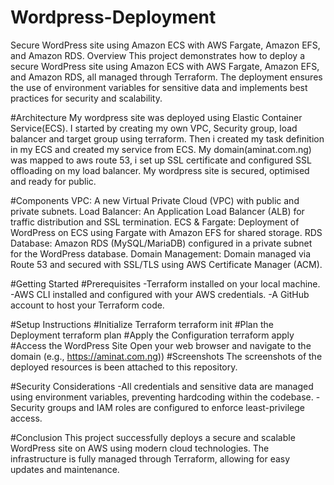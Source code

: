 # Wordpress-Deployment
Secure WordPress site using Amazon ECS with AWS Fargate, Amazon EFS, and Amazon RDS. 
Overview
This project demonstrates how to deploy a secure WordPress site using Amazon ECS with AWS Fargate, Amazon EFS, and Amazon RDS, all managed through Terraform. The deployment ensures the use of environment variables for sensitive data and implements best practices for security and scalability.

#Architecture
My wordpress site was deployed using Elastic Container Service(ECS). I started by creating my own VPC, Security group, load balancer and target group using terraform. Then i created my task definition in my ECS and created my service from ECS.
My domain(aminat.com.ng) was mapped to aws route 53, i set up SSL certificate and configured SSL offloading on my load balancer. My wordpress site is secured, optimised and ready for public.

#Components
VPC: A new Virtual Private Cloud (VPC) with public and private subnets.
Load Balancer: An Application Load Balancer (ALB) for traffic distribution and SSL termination.
ECS & Fargate: Deployment of WordPress on ECS using Fargate with Amazon EFS for shared storage.
RDS Database: Amazon RDS (MySQL/MariaDB) configured in a private subnet for the WordPress database.
Domain Management: Domain managed via Route 53 and secured with SSL/TLS using AWS Certificate Manager (ACM).

#Getting Started
#Prerequisites
-Terraform installed on your local machine.
-AWS CLI installed and configured with your AWS credentials.
-A GitHub account to host your Terraform code.

#Setup Instructions
#Initialize Terraform
terraform init
#Plan the Deployment
terraform plan
#Apply the Configuration
terraform apply
#Access the WordPress Site
Open your web browser and navigate to the domain (e.g., https://aminat.com.ng))
#Screenshots
The screenshots of the deployed resources is been attached to this repository.

#Security Considerations
-All credentials and sensitive data are managed using environment variables, preventing hardcoding within the codebase.
-Security groups and IAM roles are configured to enforce least-privilege access.

#Conclusion
This project successfully deploys a secure and scalable WordPress site on AWS using modern cloud technologies. The infrastructure is fully managed through Terraform, allowing for easy updates and maintenance.
